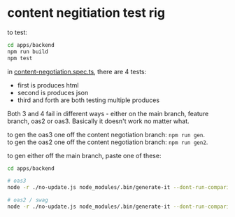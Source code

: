 # content negitiation test rig


to test:
```bash
cd apps/backend
npm run build
npm test
```

in [content-negotiation.spec.ts](./apps/backend/test/content-negotiation.spec.ts), there are 4 tests:
- first is produces html
- second is produces json
- third and forth are both testing multiple produces

Both 3 and 4 fail in different ways - either on the main branch, feature branch, oas2 or oas3. Basically it doesn't work no matter what.


to gen the oas3 one off the content negotiation branch: `npm run gen`.  
to gen the oas2 one off the content negotiation branch: `npm run gen2`.  

to gen either off the main branch, paste one of these:
```bash
cd apps/backend

# oas3
node -r ./no-update.js node_modules/.bin/generate-it --dont-run-comparison-tool -yt https://github.com/acrontum/generate-it-typescript-server ../../spec/release/backend.json

# oas2 / swag
node -r ./no-update.js node_modules/.bin/generate-it --dont-run-comparison-tool -yt https://github.com/acrontum/generate-it-typescript-server ../../spec/release/backend-oa2.json
```
